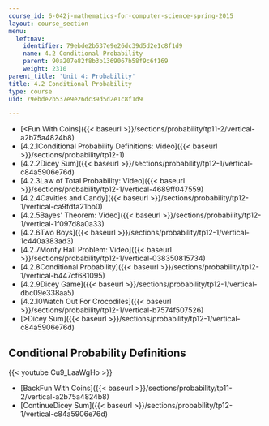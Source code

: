 ```yaml
---
course_id: 6-042j-mathematics-for-computer-science-spring-2015
layout: course_section
menu:
  leftnav:
    identifier: 79ebde2b537e9e26dc39d5d2e1c8f1d9
    name: 4.2 Conditional Probability
    parent: 90a207e82f8b3b1369067b58f9c6f169
    weight: 2310
parent_title: 'Unit 4: Probability'
title: 4.2 Conditional Probability
type: course
uid: 79ebde2b537e9e26dc39d5d2e1c8f1d9

---
```


*   [<Fun With Coins]({{< baseurl >}}/sections/probability/tp11-2/vertical-a2b75a4824b8)
*   [4.2.1Conditional Probability Definitions: Video]({{< baseurl >}}/sections/probability/tp12-1)
*   [4.2.2Dicey Sum]({{< baseurl >}}/sections/probability/tp12-1/vertical-c84a5906e76d)
*   [4.2.3Law of Total Probability: Video]({{< baseurl >}}/sections/probability/tp12-1/vertical-4689ff047559)
*   [4.2.4Cavities and Candy]({{< baseurl >}}/sections/probability/tp12-1/vertical-ca9fdfa21bb0)
*   [4.2.5Bayes' Theorem: Video]({{< baseurl >}}/sections/probability/tp12-1/vertical-1f097d8a0a33)
*   [4.2.6Two Boys]({{< baseurl >}}/sections/probability/tp12-1/vertical-1c440a383ad3)
*   [4.2.7Monty Hall Problem: Video]({{< baseurl >}}/sections/probability/tp12-1/vertical-038350815734)
*   [4.2.8Conditional Probability]({{< baseurl >}}/sections/probability/tp12-1/vertical-b447cf681095)
*   [4.2.9Dicey Game]({{< baseurl >}}/sections/probability/tp12-1/vertical-dbc09e338aa5)
*   [4.2.10Watch Out For Crocodiles]({{< baseurl >}}/sections/probability/tp12-1/vertical-b7574f507526)
*   [\>Dicey Sum]({{< baseurl >}}/sections/probability/tp12-1/vertical-c84a5906e76d)

Conditional Probability Definitions
-----------------------------------

{{< youtube Cu9_LaaWgHo >}}

*   [BackFun With Coins]({{< baseurl >}}/sections/probability/tp11-2/vertical-a2b75a4824b8)
*   [ContinueDicey Sum]({{< baseurl >}}/sections/probability/tp12-1/vertical-c84a5906e76d)